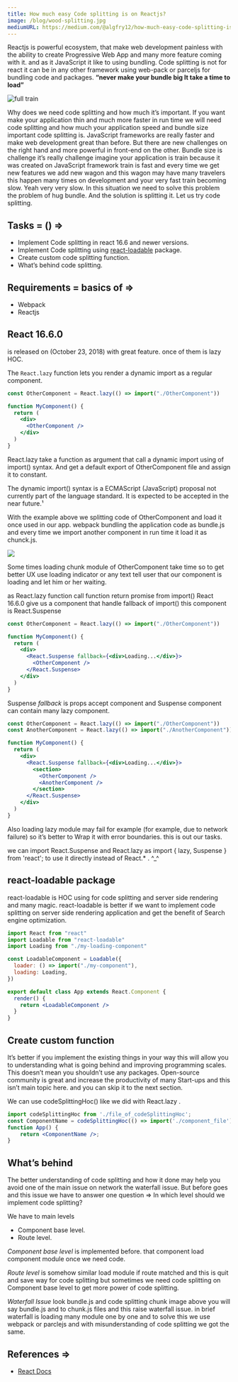 ```yaml
---
title: How much easy Code splitting is on Reactjs?
image: /blog/wood-splitting.jpg
mediumURL: https://medium.com/@algfry12/how-much-easy-code-splitting-is-on-reactjs-d94c30e9bec2
---
```


Reactjs is powerful ecosystem, that make web development painless with the ability to create Progressive Web App and many more feature coming with it. and as it JavaScript it like to using bundling.
Code splitting is not for react it can be in any other framework using web-pack or parceljs for bundling code and packages. **“never make your bundle big It take a time to load”**

![full train](/blog/bundle.jpeg)

Why does we need code splitting and how much it’s important. If you want make your application thin and much more faster in run time we will need code splitting and how much your application speed and bundle size important code splitting is. JavaScript frameworks are really faster and make web development great than before. But there are new challenges on the right hand and more powerful in front-end on the other. Bundle size is challenge it’s really challenge imagine your application is train because it was created on JavaScript framework train is fast and every time we get new features we add new wagon and this wagon may have many travelers this happen many times on development and your very fast train becoming slow. Yeah very very slow. In this situation we need to solve this problem the problem of hug bundle. And the solution is splitting it. Let us try code splitting.

## Tasks = () =>

- Implement Code splitting in react 16.6 and newer versions.
- Implement Code splitting using [react-loadable](https://github.com/jamiebuilds/react-loadable) package.
- Create custom code splitting function.
- What’s behind code splitting.

## Requirements = basics of =>

- Webpack
- Reactjs

## React 16.6.0

is released on (October 23, 2018) with great feature. once of them is lazy HOC.

The `React.lazy` function lets you render a dynamic import as a regular component.

```jsx
const OtherComponent = React.lazy(() => import("./OtherComponent"))

function MyComponent() {
  return (
    <div>
      <OtherComponent />
    </div>
  )
}
```

React.lazy take a function as argument that call a dynamic import using of import() syntax. And get a default export of OtherComponent file and assign it to constant.

The dynamic import() syntax is a ECMAScript (JavaScript) proposal not currently part of the language standard. It is expected to be accepted in the near future.¹

With the example above we splitting code of OtherComponent and load it once used in our app. webpack bundling the application code as bundle.js and every time we import another component in run time it load it as chunck.js.

![](/blog/1_bctcHqrGWjAZCjKZzZjZYg.png)

Some times loading chunk module of OtherComponent take time so to get better UX use loading indicator or any text tell user that our component is loading and let him or her waiting.

as React.lazy function call function return promise from import() React 16.6.0 give us a component that handle fallback of import() this component is React.Suspense

```jsx
const OtherComponent = React.lazy(() => import("./OtherComponent"))

function MyComponent() {
  return (
    <div>
      <React.Suspense fallback={<div>Loading...</div>}>
        <OtherComponent />
      </React.Suspense>
    </div>
  )
}
```

Suspense _fallback_ is props accept component and Suspense component can contain many lazy component.

```jsx
const OtherComponent = React.lazy(() => import("./OtherComponent"))
const AnotherComponent = React.lazy(() => import("./AnotherComponent"))

function MyComponent() {
  return (
    <div>
      <React.Suspense fallback={<div>Loading...</div>}>
        <section>
          <OtherComponent />
          <AnotherComponent />
        </section>
      </React.Suspense>
    </div>
  )
}
```

Also loading lazy module may fail for example (for example, due to network failure) so it’s better to Wrap it with error boundaries. this is out our tasks.

we can import React.Suspense and React.lazy as import { lazy, Suspense } from 'react'; to use it directly instead of React.\* . ^\_^

## react-loadable package

react-loadable is HOC using for code splitting and server side rendering and many magic. react-loadable is better if we want to implement code splitting on server side rendering application and get the benefit of Search engine optimization.

```jsx
import React from "react"
import Loadable from "react-loadable"
import Loading from "./my-loading-component"

const LoadableComponent = Loadable({
  loader: () => import("./my-component"),
  loading: Loading,
})

export default class App extends React.Component {
  render() {
    return <LoadableComponent />
  }
}
```

## Create custom function

It’s better if you implement the existing things in your way this will allow you to understanding what is going behind and improving programming scales. This doesn’t mean you shouldn’t use any packages. Open-source community is great and increase the productivity of many Start-ups and this isn’t main topic here. and you can skip it to the next section.

We can use codeSplittingHoc()
like we did with React.lazy .

```jsx
import codeSplittingHoc from './file_of_codeSplittingHoc';
const ComponentName = codeSplittingHoc(() => import('./component_file')
function App() {
    return <ComponentName />;
}
```

## What’s behind

The better understanding of code splitting and how it done may help you avoid one of the main issue on network the waterfall issue. But before goes and this issue we have to answer one question => In which level should we implement code splitting?

We have to main levels

- Component base level.
- Route level.

_Component base level_ is implemented before. that component load component module once we need code.

_Route level_ is somehow similar load module if route matched and this is quit and save way for code splitting but sometimes we need code splitting on Component base level to get more power of code splitting.

_Waterfall Issue_ look bundle.js and code splitting chunk image above you will say bundle.js and to chunk.js files and this raise waterfall issue. in brief waterfall is loading many module one by one and to solve this we use webpack or parclejs and with misunderstanding of code splitting we got the same.

## References =>

- [React Docs](https://reactjs.org/docs/code-splitting.html#import)
